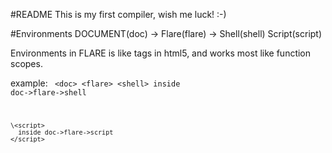 #README
This is my first compiler, wish me luck! :-)

#Environments
DOCUMENT(doc) ->
  Flare(flare) ->
    Shell(shell)
    Script(script)

Environments in FLARE is like tags in html5,
and works most like function scopes.

example:
<code>
\<doc>
  \<flare>
    \<shell>
      inside doc->flare->shell
    </shell>

    \<script>
      inside doc->flare->script
    </script>
  </flare>
</doc>
</code>
